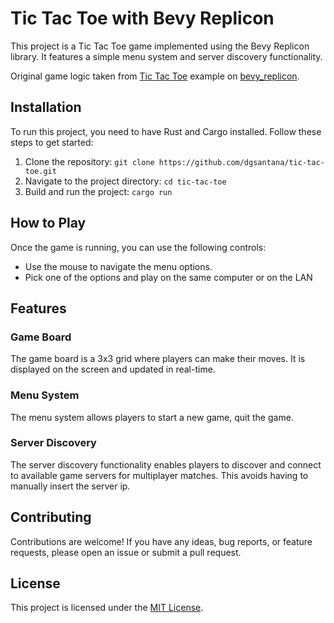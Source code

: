 # Tic Tac Toe with Bevy Replicon

This project is a Tic Tac Toe game implemented using the Bevy Replicon library. It features a simple menu system and server discovery functionality.

Original game logic taken from [Tic Tac Toe](https://github.com/projectharmonia/bevy_replicon/blob/master/examples/tic_tac_toe.rs) example on [bevy_replicon](https://github.com/projectharmonia/bevy_replicon).

## Installation

To run this project, you need to have Rust and Cargo installed. Follow these steps to get started:

1. Clone the repository: `git clone https://github.com/dgsantana/tic-tac-toe.git`
2. Navigate to the project directory: `cd tic-tac-toe`
3. Build and run the project: `cargo run`

## How to Play

Once the game is running, you can use the following controls:

- Use the mouse to navigate the menu options.
- Pick one of the options and play on the same computer or on the LAN

## Features

### Game Board

The game board is a 3x3 grid where players can make their moves. It is displayed on the screen and updated in real-time.

### Menu System

The menu system allows players to start a new game, quit the game.

### Server Discovery

The server discovery functionality enables players to discover and connect to available game servers for multiplayer matches.
This avoids having to manually insert the server ip.

## Contributing

Contributions are welcome! If you have any ideas, bug reports, or feature requests, please open an issue or submit a pull request.

## License

This project is licensed under the [MIT License](LICENSE).
